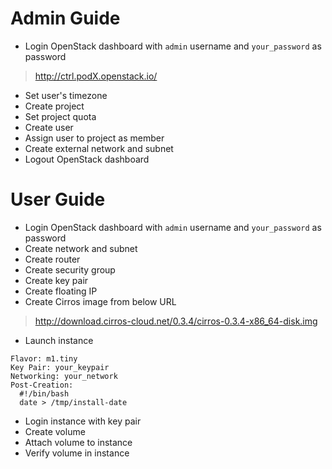 # Admin Guide
* Login OpenStack dashboard with `admin` username and `your_password` as password

> http://ctrl.podX.openstack.io/

* Set user's timezone
* Create project
* Set project quota
* Create user
* Assign user to project as member
* Create external network and subnet
* Logout OpenStack dashboard

# User Guide

* Login OpenStack dashboard with `admin` username and `your_password` as password
* Create network and subnet
* Create router
* Create security group
* Create key pair
* Create floating IP
* Create Cirros image from below URL

> http://download.cirros-cloud.net/0.3.4/cirros-0.3.4-x86_64-disk.img

* Launch instance
```
Flavor: m1.tiny
Key Pair: your_keypair
Networking: your_network
Post-Creation:
  #!/bin/bash
  date > /tmp/install-date
```
* Login instance with key pair
* Create volume
* Attach volume to instance
* Verify volume in instance
